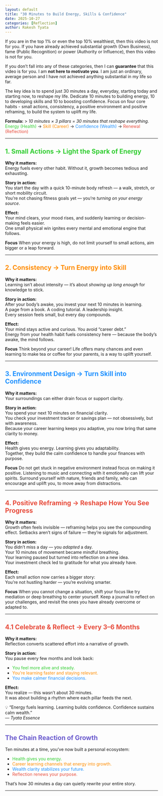 ```yaml
---
layout: default
title: "30 Minutes to Build Energy, Skills & Confidence"
date: 2025-10-27
categories: [Reflection]
author: Rakesh Tyata
---
```


If you are in the top 1% or even the top 10% wealthiest, then this video is not for you. If you have already achieved substantial growth (Own Business), fame (Public Recognition) or power (Authority or Influence), then this video is not for you.

If you don’t fall into any of these categories, then I can **guarantee** that this video is for you. I am **not here to motivate you**. I am just an ordinary, average person and I have not achieved anything substantial in my life so far.

The key idea is to spend just 30 minutes a day, everyday, starting today and starting now, to reshape my life. Dedicate 10 minutes to building energy, 10 to developing skills and 10 to boosting confidence. Focus on four core habits - small actions, consistency, a positive environment and positive reframing, to build the system to uplift my life.

**Formula:** > _10 minutes × 3 pillars = 30 minutes that reshape everything._  
<span style="color:#32CD32;">Energy (Health)</span> → <span style="color:#FF8C00;">Skill (Career)</span> → <span style="color:#1E90FF;">Confidence (Wealth)</span> → <span style="color:#E74C3C;">Renewal (Reflection)</span>

---

## <span style="color:#32CD32;">1. Small Actions → Light the Spark of Energy</span>

**Why it matters:**  
Energy fuels every other habit. Without it, growth becomes tedious and exhausting.

**Story in action:**  
You start the day with a quick 10-minute body refresh — a walk, stretch, or short mobility circuit.  
You’re not chasing fitness goals yet — you’re <em>turning on your energy source</em>.

**Effect:**  
Your mind clears, your mood rises, and suddenly learning or decision-making feels easier.  
One small physical win ignites every mental and emotional engine that follows.

**Focus**
When your energy is high, do not limit yourself to small actions, aim bigger or a leap forward.

---

## <span style="color:#FF8C00;">2. Consistency → Turn Energy into Skill</span>

**Why it matters:**  
Learning isn’t about intensity — it’s about <em>showing up long enough</em> for knowledge to stick.

**Story in action:**  
After your body’s awake, you invest your next 10 minutes in learning.  
A page from a book. A coding tutorial. A leadership insight.  
Every session feels small, but every day compounds.

**Effect:**  
Your mind stays active and curious. You avoid “career debt.”  
Energy from your health habit fuels consistency here — because the body’s awake, the mind follows.

**Focus**
Think beyond your career! Life offers many chances and even learning to make tea or coffee for your parents, is a way to uplift yourself.

---

## <span style="color:#1E90FF;">3. Environment Design → Turn Skill into Confidence</span>

**Why it matters:**  
Your surroundings can either drain focus or support clarity.

**Story in action:**  
You spend your next 10 minutes on financial clarity.  
You check your investment tracker or savings plan — not obsessively, but with awareness.  
Because your career learning keeps you adaptive, you now bring that same clarity to money.

**Effect:**  
Health gives you energy. Learning gives you adaptability.  
Together, they build the calm confidence to handle your finances with purpose.

**Focus**
Do not get stuck in negative environment instead focus on making it positive. Listening to music and connecting with it emotionally can lift your spirits.
Surround yourself with nature, friends and family, who can encourage and uplift you, to move away from distractions.

---

## <span style="color:#E74C3C;">4. Positive Reframing → Reshape How You See Progress</span>

**Why it matters:**  
Growth often feels invisible — reframing helps you see the compounding effect. Setbacks aren’t signs of failure — they’re signals for adjustment.

**Story in action:**  
You didn’t miss a day — you <em>adapted</em> a day.  
Your 10 minutes of movement became mindful breathing.  
Your learning paused but turned into reflection on a new idea.  
Your investment check led to gratitude for what you already have.

**Effect:**  
Each small action now carries a bigger story:  
You’re not hustling harder — you’re evolving smarter.

**Focus**
When you cannot change a situation, shift your focus like try mediation or deep breathing to center yourself.
Keep a journal to reflect on your challenges, and revisit the ones you have already overcome or adapted to.

---

## <span style="color:#E74C3C;">4.1 Celebrate & Reflect → Every 3–6 Months</span>

**Why it matters:**  
Reflection converts scattered effort into a narrative of growth.

**Story in action:**  
You pause every few months and look back:

- <span style="color:#32CD32;">You feel more alive and steady.</span>
- <span style="color:#FF8C00;">You’re learning faster and staying relevant.</span>
- <span style="color:#1E90FF;">You make calmer financial decisions.</span>

**Effect:**  
You realize — this wasn’t about 30 minutes.  
It was about building a rhythm where each pillar feeds the next.

💡 “Energy fuels learning. Learning builds confidence. Confidence sustains calm wealth.”  
 — _Tyata Essence_

---

## <span style="color:#6A5ACD;">The Chain Reaction of Growth</span>

Ten minutes at a time, you’ve now built a personal ecosystem:

- <span style="color:#32CD32;">Health gives you energy.</span>
- <span style="color:#FF8C00;">Career learning channels that energy into growth.</span>
- <span style="color:#1E90FF;">Wealth clarity stabilizes your future.</span>
- <span style="color:#E74C3C;">Reflection renews your purpose.</span>

That’s how 30 minutes a day can quietly rewrite your entire story.

---
